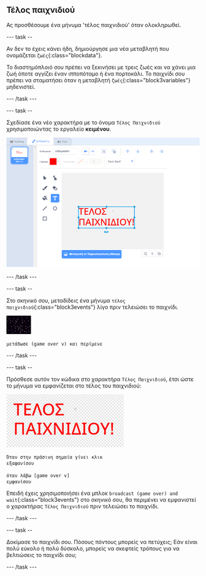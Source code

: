 ## Τέλος παιχνιδιού

Ας προσθέσουμε ένα μήνυμα 'τέλος παιχνιδιού' όταν ολοκληρωθεί.

\--- task --

Αν δεν το έχεις κάνει ήδη, δημιούργησε μια νέα μεταβλητή που ονομάζεται `ζωές`{:class="blockdata"}.

Το διαστημόπλοιό σου πρέπει να ξεκινήσει με τρεις ζωές και να χάνει μια ζωή όποτε αγγίζει έναν ιπποπόταμο ή ένα πορτοκάλι. Το παιχνίδι σου πρέπει να σταματήσει όταν η μεταβλητή `ζωές`{:class="block3variables"} μηδενιστεί.

\--- /task \---

\--- task --

Σχεδίασε ένα νέο χαρακτήρα με το όνομα `Τέλος Παιχνιδιού` χρησιμοποιώντας το εργαλείο **κειμένου**.

![screenshot](images/invaders-game-over.png)

\--- /task \---

\--- task --

Στο σκηνικό σου, μεταδίδεις ένα μήνυμα `τέλος παιχνιδιού`{:class="block3events"} λίγο πριν τελειώσει το παιχνίδι.

![χαρακτήρας τέλους παιχνιδιού](images/stage-sprite.png)

```blocks3
μετάδωσε (game over v) και περίμενε
```

\--- /task \---

\--- task --

Πρόσθεσε αυτόν τον κώδικα στο χαρακτήρα `Τέλος Παιχνιδιού`, έτσι ώστε το μήνυμα να εμφανίζεται στο τέλος του παιχνιδιού:

![χαρακτήρας τέλους παιχνιδιού](images/gameover-sprite.png)

```blocks3
Όταν στην πράσινη σημαία γίνει κλικ
εξαφανίσου

όταν λάβω [game over v]
εμφανίσου
```

Επειδή έχεις χρησιμοποιήσει ένα μπλοκ `broadcast (game over) and wait`{:class="block3events"} στο σκηνικό σου, θα περιμένει να εμφανιστεί ο χαρακτήρας `Τέλος Παιχνιδιού` πριν τελειώσει το παιχνίδι.

\--- /task \---

\--- task --

Δοκίμασε το παιχνίδι σου. Πόσους πόντους μπορείς να πετύχεις; Εάν είναι πολύ εύκολο ή πολύ δύσκολο, μπορείς να σκεφτείς τρόπους για να βελτιώσεις το παιχνίδι σου;

\--- /task \---